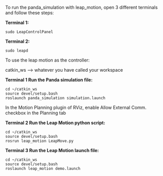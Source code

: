 To run the panda_simulation with leap_motion, open 3 different terminals and follow these steps:

**Terminal 1:**
```
sudo LeapControlPanel
```
**Terminal 2:**
```
sudo leapd
```
To use the leap motion as the controller:

catkin_ws --> whatever you have called your workspace

**Terminal 1 Run the Panda simulation file:**
```
cd ~/catkin_ws
source devel/setup.bash
roslaunch panda_simulation simulation.launch
```
In the Motion Planning plugin of RViz, enable Allow External Comm. checkbox in the Planning tab

**Terminal 2 Run the Leap Motion python script:**
```
cd ~/catkin_ws
source devel/setup.bash
rosrun leap_motion LeapMove.py
```
**Terminal 3 Run the Leap Motion launch file:**
```
cd ~/catkin_ws
source devel/setup.bash
roslaunch leap_motion demo.launch
```
